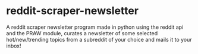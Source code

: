 # reddit-scraper-newsletter

A reddit scraper newsletter program made in python using the reddit api and the PRAW module, curates a newsletter of some selected hot/new/trending topics from a subreddit of your choice and mails it to your inbox!
